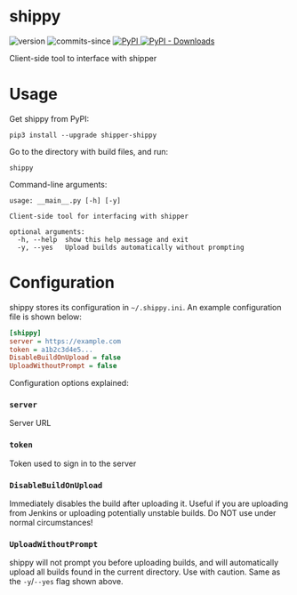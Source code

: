 # shippy
![version](https://img.shields.io/github/v/release/ericswpark/shippy)
![commits-since](https://img.shields.io/github/commits-since/ericswpark/shippy/latest)
[
![PyPI](https://img.shields.io/pypi/v/shipper-shippy)
![PyPI - Downloads](https://img.shields.io/pypi/dm/shipper-shippy)
](https://pypi.org/project/shipper-shippy/)

Client-side tool to interface with shipper

# Usage

Get shippy from PyPI:

```shell
pip3 install --upgrade shipper-shippy
```

Go to the directory with build files, and run:

```shell
shippy
```

Command-line arguments:

```shell
usage: __main__.py [-h] [-y]

Client-side tool for interfacing with shipper

optional arguments:
  -h, --help  show this help message and exit
  -y, --yes   Upload builds automatically without prompting
```

# Configuration

shippy stores its configuration in `~/.shippy.ini`. An example configuration file is shown below:

```ini
[shippy]
server = https://example.com
token = a1b2c3d4e5...
DisableBuildOnUpload = false
UploadWithoutPrompt = false
```

Configuration options explained:

### `server`
Server URL

### `token`
Token used to sign in to the server

### `DisableBuildOnUpload`
Immediately disables the build after uploading it. Useful if you are uploading from Jenkins or uploading potentially
unstable builds. Do NOT use under normal circumstances!

### `UploadWithoutPrompt`
shippy will not prompt you before uploading builds, and will automatically upload all builds found in the current
directory. Use with caution. Same as the `-y`/`--yes` flag shown above.
